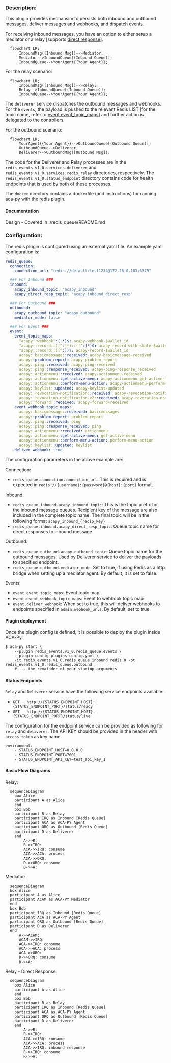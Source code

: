 ### Description:

This plugin provides mechansim to persists both inbound and outbound messages, deliver messages and webhooks, and dispatch events.

For receiving inbound messages, you have an option to either setup a mediator or a relay [supports [direct response](https://github.com/hyperledger/aries-rfcs/tree/main/features/0092-transport-return-route#aries-rfc-0092-transports-return-route)].

```mermaid
  flowchart LR;
      InboundMsg([Inbound Msg])-->Mediator;
      Mediator-->InboundQueue[(Inbound Queue)];
      InboundQueue-->YourAgent{{Your Agent}};
```

For the relay scenario:

```mermaid
  flowchart LR;
      InboundMsg([Inbound Msg])-->Relay;
      Relay-->InboundQueue[(Inbound Queue)];
      InboundQueue-->YourAgent{{Your Agent}};
```

The `deliverer` service dispatches the outbound messages and webhooks. For the `events`, the payload is pushed to the relevant Redis LIST [for the topic name, refer to [event.event_topic_maps](#plugin-configuration)] and further action is delegated to the controllers.

For the outbound scenario:

```mermaid
  flowchart LR;
      YourAgent{{Your Agent}}-->OutboundQueue[(Outbound Queue)];
      OutboundQueue-->Deliverer;
      Deliverer-->OutboundMsg([Outbound Msg]);
```

The code for the Deliverer and Relay processes are in the `redis_events.v1_0.services.deliverer` and `redis_events.v1_0.services.redis_relay` directories, respectively. The `redis_events.v1_0.status_endpoint` directory contains code for health endpoints that is used by both of these processes.

The `docker` directory contains a dockerfile (and instructions) for running aca-py with the redis plugin.

#### Documentation

Design - Covered in ./redis_queue/README.md

### Configuration:

The redis plugin is configured using an external yaml file. An example yaml configuration is:

```yaml
redis_queue:
  connection:
    connection_url: "redis://default:test1234@172.28.0.103:6379"

  ### For Inbound ###
  inbound:
    acapy_inbound_topic: "acapy_inbound"
    acapy_direct_resp_topic: "acapy_inbound_direct_resp"

  ### For Outbound ###
  outbound:
    acapy_outbound_topic: "acapy_outbound"
    mediator_mode: false

  ### For Event ###
  event:
    event_topic_maps:
      ^acapy::webhook::(.*)$: acapy-webhook-$wallet_id
      ^acapy::record::([^:]*)::([^:]*)$: acapy-record-with-state-$wallet_id
      ^acapy::record::([^:])?: acapy-record-$wallet_id
      acapy::basicmessage::received: acapy-basicmessage-received
      acapy::problem_report: acapy-problem_report
      acapy::ping::received: acapy-ping-received
      acapy::ping::response_received: acapy-ping-response_received
      acapy::actionmenu::received: acapy-actionmenu-received
      acapy::actionmenu::get-active-menu: acapy-actionmenu-get-active-menu
      acapy::actionmenu::perform-menu-action: acapy-actionmenu-perform-menu-action
      acapy::keylist::updated: acapy-keylist-updated
      acapy::revocation-notification::received: acapy-revocation-notification-received
      acapy::revocation-notification-v2::received: acapy-revocation-notification-v2-received
      acapy::forward::received: acapy-forward-received
    event_webhook_topic_maps:
      acapy::basicmessage::received: basicmessages
      acapy::problem_report: problem_report
      acapy::ping::received: ping
      acapy::ping::response_received: ping
      acapy::actionmenu::received: actionmenu
      acapy::actionmenu::get-active-menu: get-active-menu
      acapy::actionmenu::perform-menu-action: perform-menu-action
      acapy::keylist::updated: keylist
    deliver_webhook: true
```

The configuration parameters in the above example are:

Connection:

- `redis_queue.connection.connection_url`: This is required and is expected in `redis://{username}:{password}@{host}:{port}` format.

Inbound:

- `redis_queue.inbound.acapy_inbound_topic`: This is the topic prefix for the inbound message queues. Recipient key of the message are also included in the complete topic name. The final topic will be in the following format `acapy_inbound_{recip_key}`
- `redis_queue.inbound.acapy_direct_resp_topic`: Queue topic name for direct responses to inbound message.

Outbound:

- `redis_queue.outbound.acapy_outbound_topic`: Queue topic name for the outbound messages. Used by Deliverer service to deliver the payloads to specified endpoint.
- `redis_queue.outbound.mediator_mode`: Set to true, if using Redis as a http bridge when setting up a mediator agent. By default, it is set to false.

Events:

- `event.event_topic_maps`: Event topic map
- `event.event_webhook_topic_maps`: Event to webhook topic map
- `event.deliver_webhook`: When set to true, this will deliver webhooks to endpoints specified in `admin.webhook_urls`. By default, set to true.

#### Plugin deployment

Once the plugin config is defined, it is possible to deploy the plugin inside ACA-Py.

```shell
$ aca-py start \
    --plugin redis_events.v1_0.redis_queue.events \
    --plugin-config plugins-config.yaml \
    -it redis_events.v1_0.redis_queue.inbound redis 0 -ot redis_events.v1_0.redis_queue.outbound
    # ... the remainder of your startup arguments
```

#### Status Endpoints

`Relay` and `Deliverer` service have the following service endpoints available:

- `GET` &emsp; `http://{STATUS_ENDPOINT_HOST}:{STATUS_ENDPOINT_PORT}/status/ready`
- `GET` &emsp; `http://{STATUS_ENDPOINT_HOST}:{STATUS_ENDPOINT_PORT}/status/live`

The configuration for the endpoint service can be provided as following for `relay` and `deliverer`. The API KEY should be provided in the header with `access_token` as key name.

```
environment:
    - STATUS_ENDPOINT_HOST=0.0.0.0
    - STATUS_ENDPOINT_PORT=7001
    - STATUS_ENDPOINT_API_KEY=test_api_key_1
```

#### Basic Flow Diagrams

Relay:

```mermaid
  sequenceDiagram
    box Alice
    participant A as Alice
    end
    box Bob
    participant R as Relay
    participant IRQ as Inbound [Redis Queue]
    participant ACA as ACA-PY Agent
    participant ORQ as Outbound [Redis Queue]
    participant D as Deliverer
    end
        A->>R: 
        R->>IRQ: 
        ACA->>IRQ: consume 
        ACA->>ACA: process 
        ACA->>ORQ: 
        D->>ORQ: consume 
        D->>A: 
```

Mediator:

```mermaid
  sequenceDiagram
  box Alice
  participant A as Alice
  participant ACAM as ACA-PY Mediator
  end
  box Bob
  participant IRQ as Inbound [Redis Queue]
  participant ACA as ACA-PY Agent
  participant ORQ as Outbound [Redis Queue]
  participant D as Deliverer
  end
      A->>ACAM: 
      ACAM->>IRQ: 
      ACA->>IRQ: consume
      ACA->>ACA: process
      ACA->>ORQ: 
      D->>ORQ: consume
      D->>A: 
```

Relay - Direct Response:

```mermaid
  sequenceDiagram
    box Alice
    participant A as Alice
    end
    box Bob
    participant R as Relay
    participant IRQ as Inbound [Redis Queue]
    participant ACA as ACA-PY Agent
    participant ORQ as Outbound [Redis Queue]
    participant D as Deliverer
    end
        A->>R: 
        R->>IRQ: 
        ACA->>IRQ: consume 
        ACA->>ACA: process 
        ACA->>IRQ: inbound response 
        R->>IRQ: consume 
        R->>A: 
```
